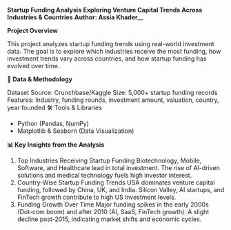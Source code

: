 **Startup Funding Analysis**
**Exploring Venture Capital Trends Across Industries & Countries**
**Author: Assia Khader**__

**Project Overview**

This project analyzes startup funding trends using real-world investment data. The goal is to explore which industries receive the most funding, how investment trends vary across countries, and how startup funding has evolved over time.

**📂 Data & Methodology**

Dataset
Source: Crunchbase/Kaggle
Size: 5,000+ startup funding records
Features: Industry, funding rounds, investment amount, valuation, country, year founded
🛠 Tools & Libraries
* Python (Pandas, NumPy)
* Matplotlib & Seaborn (Data Visualization)

**📊 Key Insights from the Analysis**
1) Top Industries Receiving Startup Funding
Biotechnology, Mobile, Software, and Healthcare lead in total investment.
The rise of AI-driven solutions and medical technology fuels high investor interest.
2) Country-Wise Startup Funding Trends
USA dominates venture capital funding, followed by China, UK, and India.
Silicon Valley, AI startups, and FinTech growth contribute to high US investment levels.
3) Funding Growth Over Time
Major funding spikes in the early 2000s (Dot-com boom) and after 2010 (AI, SaaS, FinTech growth).
A slight decline post-2015, indicating market shifts and economic cycles.
